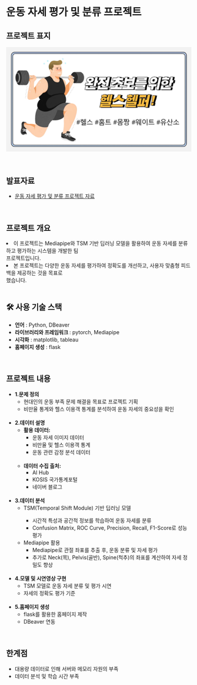 # 운동 자세 평가 및 분류 프로젝트
<div>
  <h2> <strong>프로젝트 표지</strong> </h2>
</div>

![딥러닝 프로젝트 표지](파이널표지.png)

<br>

<div>
  <h2><strong>발표자료</strong></h2>
</div>

<ul>
  <li><a href="파이널 프로젝트.pdf">운동 자세 평가 및 분류 프로젝트 자료</a></li>
</ul>


<br>

<div>
  <h2><strong>프로젝트 개요</strong></h2>
  <li>이 프로젝트는 Mediapipe와 TSM 기반 딥러닝 모델을 활용하여 운동 자세를 분류하고 평가하는 시스템을 개발한 팀 <br>프로젝트입니다. <br> </li>
  <li>본 프로젝트는 다양한 운동 자세를 평가하여 정확도를 개선하고, 사용자 맞춤형 피드백을 제공하는 것을 목표로 <br>했습니다.<br> </li>
</div>

<br>

<div>
  <h2><strong>🛠 사용 기술 스택</strong></h2>
  <ul>
    <li><strong>언어</strong> : Python, DBeaver </li>
    <li><strong>라이브러리와 프레임워크 </strong>: pytorch, Mediapipe</li>
    <li><strong>시각화</strong> : matplotlib, tableau </li>
    <li><strong>홈페이지 생성</strong> : flask</li>  
  </ul>
</div>

<br>

<div>
  <h2><strong>프로젝트 내용</strong></h2>
  <ul>
    <li><strong>1.문제 정의</strong>
      <ul>
        <li>현대인의 운동 부족 문제 해결을 목표로 프로젝트 기획</li>
        <li>비만율 통계와 헬스 이용객 통계를 분석하여 운동 자세의 중요성을 확인</li>
      </ul>
    </li>
    <br>
    <li><strong>2.데이터 설명</strong>
      <ul>
        <li><strong>활용 데이터:</strong>
          <ul>
            <li>운동 자세 이미지 데이터</li>
            <li>비만율 및 헬스 이용객 통계</li>
            <li>운동 관련 감정 분석 데이터</li>
          </ul>
        </li>
        <br>
        <li><strong>데이터 수집 출처:</strong>
          <ul>
            <li>AI Hub</li>
            <li>KOSIS 국가통계포털</li>
            <li>네이버 블로그</li>
          </ul>
        </li>
      </ul>
    </li>
    <br>
    <li><strong>3.데이터 분석</strong>
      <ul>
          <li>TSM(Temporal Shift Module) 기반 딥러닝 모델</li>
          <ul>
            <li>시간적 특성과 공간적 정보를 학습하여 운동 자세를 분류</li>
            <li>Confusion Matrix, ROC Curve, Precision, Recall, F1-Score로 성능 평가</li>
          </ul>
          <li>Mediapipe 활용
          <ul>
            <li>Mediapipe로 관절 좌표를 추출 후, 운동 분류 및 자세 평가</li>
            <li>추가로 Neck(목), Pelvis(골반), Spine(척추)의 좌표를 계산하여 자세 정밀도 향상</li>
          </ul>
      </ul>
    </li>
    <br>
    <li><strong>4.모델 및 시연영상 구현</strong>
      <ul>
        <li>TSM 모델로 운동 자세 분류 및 평가 시연</li>
        <li>자세의 정확도 평가 기준</li>
      </ul>
    </li>
    <br>
    <li><strong>5.홈페이지 생성</strong>
      <ul>
        <li>flask를 활용한 홈페이지 제작</li>
        <li>DBeaver 연동</li>
      </ul>
    </li>
  </ul>
</div>

<br>

<div>
  <h2><strong> 한계점</strong></h2>
  <ul>
    <li>대용량 데이터로 인해 서버와 메모리 자원의 부족</li>
    <li>데이터 분석 및 학습 시간 부족</li>
  </ul>
</div>

